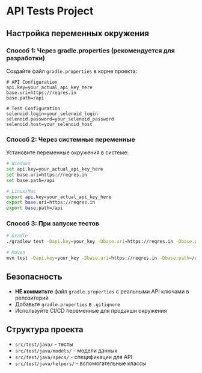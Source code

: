 # API Tests Project

## Настройка переменных окружения

### Способ 1: Через gradle.properties (рекомендуется для разработки)
Создайте файл `gradle.properties` в корне проекта:
```properties
# API Configuration
api.key=your_actual_api_key_here
base.uri=https://reqres.in
base.path=/api

# Test Configuration
selenoid.login=your_selenoid_login
selenoid.password=your_selenoid_password
selenoid.host=your_selenoid_host
```

### Способ 2: Через системные переменные
Установите переменные окружения в системе:
```bash
# Windows
set api.key=your_actual_api_key_here
set base.uri=https://reqres.in
set base.path=/api

# Linux/Mac
export api.key=your_actual_api_key_here
export base.uri=https://reqres.in
export base.path=/api
```

### Способ 3: При запуске тестов
```bash
# Gradle
./gradlew test -Dapi.key=your_key -Dbase.uri=https://reqres.in -Dbase.path=/api

# Maven
mvn test -Dapi.key=your_key -Dbase.uri=https://reqres.in -Dbase.path=/api
```

## Безопасность
- **НЕ коммитьте** файл `gradle.properties` с реальными API ключами в репозиторий
- Добавьте `gradle.properties` в `.gitignore`
- Используйте CI/CD переменные для продакшн окружения

## Структура проекта
- `src/test/java/` - тесты
- `src/test/java/models/` - модели данных
- `src/test/java/specs/` - спецификации для API
- `src/test/java/helpers/` - вспомогательные классы
